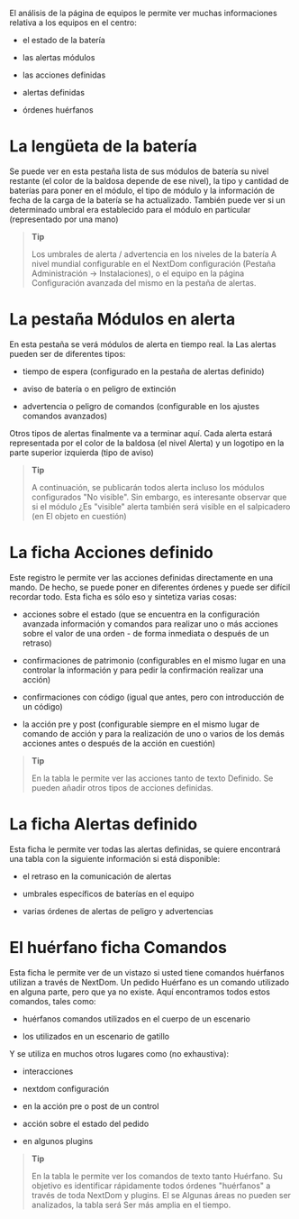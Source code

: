 El análisis de la página de equipos le permite ver muchas informaciones
relativa a los equipos en el centro:

-   el estado de la batería

-   las alertas módulos

-   las acciones definidas

-   alertas definidas

-   órdenes huérfanos

La lengüeta de la batería
==================

Se puede ver en esta pestaña lista de sus módulos de batería
su nivel restante (el color de la baldosa depende de ese nivel), la
tipo y cantidad de baterías para poner en el módulo, el tipo de
módulo y la información de fecha de la carga de la batería
se ha actualizado. También puede ver si un determinado umbral era
establecido para el módulo en particular (representado por una mano)

> **Tip**
>
> Los umbrales de alerta / advertencia en los niveles de la batería
> A nivel mundial configurable en el NextDom configuración
> (Pestaña Administración → Instalaciones), o el equipo en la página
> Configuración avanzada del mismo en la pestaña de alertas.

La pestaña Módulos en alerta
==========================

En esta pestaña se verá módulos de alerta en tiempo real. la
Las alertas pueden ser de diferentes tipos:

-   tiempo de espera (configurado en la pestaña de alertas definido)

-   aviso de batería o en peligro de extinción

-   advertencia o peligro de comandos (configurable en los ajustes
    comandos avanzados)

Otros tipos de alertas finalmente va a terminar aquí.
Cada alerta estará representada por el color de la baldosa (el nivel
Alerta) y un logotipo en la parte superior izquierda (tipo de aviso)

> **Tip**
>
> A continuación, se publicarán todos alerta incluso los módulos configurados
> "No visible". Sin embargo, es interesante observar que si el módulo
> ¿Es "visible" alerta también será visible en el salpicadero (en
> El objeto en cuestión)

La ficha Acciones definido
=========================

Este registro le permite ver las acciones definidas directamente en una
mando. De hecho, se puede poner en diferentes órdenes y
puede ser difícil recordar todo. Esta ficha es sólo eso
y sintetiza varias cosas:

-   acciones sobre el estado (que se encuentra en la configuración avanzada
    información y comandos para realizar uno o más
    acciones sobre el valor de una orden - de forma inmediata o después de
    un retraso)

-   confirmaciones de patrimonio (configurables en el mismo lugar en una
    controlar la información y para pedir la confirmación
    realizar una acción)

-   confirmaciones con código (igual que antes, pero con
    introducción de un código)

-   la acción pre y post (configurable siempre en el mismo lugar de
    comando de acción y para la realización de uno o varios de los demás
    acciones antes o después de la acción en cuestión)

> **Tip**
>
> En la tabla le permite ver las acciones tanto de texto
> Definido. Se pueden añadir otros tipos de acciones definidas.

La ficha Alertas definido
=========================

Esta ficha le permite ver todas las alertas definidas, se quiere
encontrará una tabla con la siguiente información si está disponible:

-   el retraso en la comunicación de alertas

-   umbrales específicos de baterías en el equipo

-   varias órdenes de alertas de peligro y advertencias

El huérfano ficha Comandos
=============================

Esta ficha le permite ver de un vistazo si usted tiene
comandos huérfanos utilizan a través de NextDom. Un pedido
Huérfano es un comando utilizado en alguna parte, pero que ya no existe.
Aquí encontramos todos estos comandos, tales como:

-   huérfanos comandos utilizados en el cuerpo de un escenario

-   los utilizados en un escenario de gatillo

Y se utiliza en muchos otros lugares como (no exhaustiva):

-   interacciones

-   nextdom configuración

-   en la acción pre o post de un control

-   acción sobre el estado del pedido

-   en algunos plugins

> **Tip**
>
> En la tabla le permite ver los comandos de texto tanto
> Huérfano. Su objetivo es identificar rápidamente todos
> órdenes "huérfanos" a través de toda NextDom y plugins. El se
> Algunas áreas no pueden ser analizados, la tabla será
> Ser más amplia en el tiempo.
